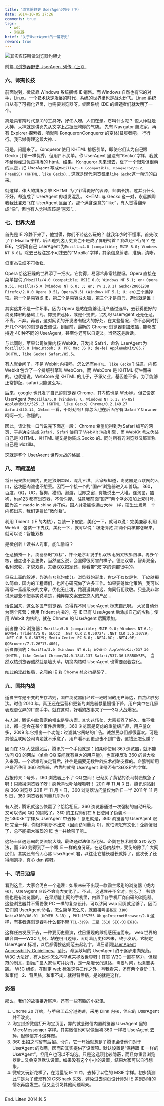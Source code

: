 ```yaml
---
title: '浏览器野史 UserAgent列传（下）'
date: 2014-10-05 17:26
comments: true
tags:
  - web
  - 浏览器
brief: '关于UserAgent的一篇野史'
reward: true
---
```


![其实应该叫做浏览器约架史](/assets/blogImg/browser-history2.jpg)

前篇[《浏览器野史 UserAgent 列传（上）》](/2014/09/26/history-of-browser-useragent/)

### 六、师夷长技

前面说到，微软靠 Windows 系统捆绑 IE 销售。而 Windows 自然也有它的对手，Linux。一个技术快速发展的时代，系统的世界里也是战火纷飞。Linux 系统自从有了可视化界面，也需要浏览器呀。桌面系统 KDE 的缔造者们就发明了一个。

<!--more-->

真是具有跨时代意义的工具呀，好伟大呀，人们在想，它叫什么呢？
但大神就是大神，大神就是讲究先从文字上占据压垮你的气势。
先有 Navigator 航海家，再有 Explorer 探索者，咱就叫 Konqueror(Conqueror 的变体)征服者吧。
行行行。我已懒得理这帮大神…

可是，问题来了。Konqueror 使用 KHTML 排版引擎，即使它们认为自己跟 Gecko 引擎一样优秀，但用户不买单。你 UserAgent 里没有“Gecko”字样，我就不给你经过优良排版的 html。
结果，Konqueror 思来想去，做了一个艰难但很萌的决定，把 UserAgent 写成`Mozilla/5.0 (compatible; Konqueror/3.2; FreeBSD) (KHTML, like Gecko)`…
这就是现代浏览器里`like Gecko`这一萌词的由来。

就这样，伟大的排版引擎 KHTML 为了获得更好的资源，师夷长技。这并没什么不好，却造成了 UserAgent 的越发混乱。
KHTML 与 Gecko 这一对，永远卿卿我我比翼双飞在 UserAgent 里面了。那个满含深意的“like”，有人觉得翻译成“像”，但也有人觉得应该是“喜欢”…

### 七、世界大战

首先是 IE 冷静下来了，他觉得，你们不带这么玩的？
就我年少时不懂事，首先改了个 Mozilla 字样，后面追究这历史我岂不是成了罪魁祸首？我改还不行吗？
在 IE6，它明确自己 UserAgent 为`Mozilla/4.0 (compatible; MSIE 8.0; Windows NT 6.0)`。除去已经注定不可抹去的“Mozilla”字样，其余信息简洁，准确，清晰。

但事态已经不可收拾。

Opera 给这狂躁的世界添了一把火。它觉得，易容术非常炫酷呀。Opera 直接在菜单提供了`Mozilla/4.0 (compatible; MSIE 6.0; Windows NT 5.1; en) Opera 9.51`，`Mozilla/5.0 (Windows NT 6.0; U; en; rv:1.8.1) Gecko/20061208 Firefox/2.0.0 Opera 9.51`，`Opera/9.51 (Windows NT 5.1; U; en)`三个选择项。第一个是易容成 IE，第二个是易容成火狐，第三个才是自己，选谁就是谁！

其实这并不是一件坏事。因为 Opera 是站在能够让用户通过选择，去获得更好的浏览体验的基础上的。你提供选择，或是不提供，混乱的 UserAgent 还是在这，不离，不弃。再者，这对网页的开发者有极大的好处，在某些情况，你不必同时打开几个不同的浏览器去调试。到目前，最新的 Chrome 浏览器更加炫酷，能够支持近 40 种不同的 UserAgent，甚至你还可以自定义。当然这是后话。

与此同时，苹果公司依靠内核 WebKit，开发出 Safari，命名 UserAgent 为`Mozilla/5.0 (Macintosh; U; PPC Mac OS X; de-de) AppleWebKit/85.7 (KHTML, like Gecko) Safari/85.5`。

有人就会问了，不是 Webkit 内核吗，怎么还有`KHTML, like Gecko`？注意，内核 Webkit 包含了一个排版引擎叫 WebCore，而 WebCore 是 KHTML 衍生而来的。也就是说，WebCore 是 KHTML 的儿子，子承父业，基因差不多。为了能够正常排版，safari 只能这么写。

后来，google 也开发了自己的浏览器 Chrome，其内核也是 Webkit，但它设定 UserAgent 为`Mozilla/5.0 (Windows; U; Windows NT 5.1; en-US) AppleWebKit/525.13 (KHTML, like Gecko) Chrome/0.2.149.27 Safari/525.13`。Safari 一看，不对劲啊！你怎么也在后面写有 Safari？Chrome 呵呵一笑，你懂的。

因此，请让我一口气说完下面这一段：
Chrome 希望能得到为 Safari 编写的网页，于是决定装成 Safari，Safari 使用了 WebKit 渲染引擎，而 WebKit 呢又伪装自己是 KHTML，KHTML 呢又是伪装成 Gecko 的。同时所有的浏览器又都宣称自己是 Mozilla。

这就是整个 UserAgent 世界大战的格局…

### 八、军阀混战

将目光聚焦到国内，更是狼烟四起，混乱不堪。大家都知道，浏览器是互联网的入口，这块肥肉谁也不想丢。因而一个接一个的“国产”浏览器进入斗兽场。
360，百度，QQ，UC，搜狗，猎豹，遨游，世界之窗…你能说出一大堆。连淘宝，酷狗，hao123 都有浏览器，不信你搜。
注意我前面“国产”两个字必须加上双引号，因为这个 made in china 并不纯。国人并没能像远古大神一样，硬生生发明一个内核出来，我们更擅长“微创新”。

利用 Trident（IE 的内核），包装一下皮肤，美化一下，就可以说：完美兼容
利用 Webkit，包装一下皮肤，美化一下，就可以说：极速浏览
把两个内核都包起来，就可以说：智能双核

是微创新！读书人的事，能叫偷吗？

在这插播一下，浏览器的“双核”，并不是你听说手机双核电脑双核那回事。再多个核，速度也不会更快，当然这么说，会显得很厉害的样子。德艺双馨，智勇双全，名利双收，才貌双绝，夫妻双双把家还，你看带“双”字的词都很牛的。

但我上面的叙述，的确有夸张的成分。浏览器的诞生，肯定不仅仅是包一下皮肤那么简单，国内的工程师们，也苦心研究做了许多工作。如果要说优化策略，我可以再写一篇超级长的文章。优化无止境，路漫漫其修远，向同行们致敬。只是我非常讨厌那些不把事实说清楚，纯粹靠文案去忽悠人的产品…

话说回来，这么多国产浏览器，总得靠不同 UserAgent 标志自己呀。
大家自动分为两个阵营：使用 Trident 内核的，在 IE 已有 UserAgent 后添加自己的名称；使用 Webkit 内核的，就在 Chrome 的 UserAgent 后面添加。

前者像 QQ 浏览器：`Mozilla/5.0 (compatible; MSIE 9.0; Windows NT 6.1; WOW64; Trident/5.0; SLCC2; .NET CLR 2.0.50727; .NET CLR 3.5.30729; .NET CLR 3.0.30729; Media Center PC 6.0; .NET4.0C; .NET4.0E; QQBrowser/7.7.26717.400)`。  
后者像猎豹：`Mozilla/5.0 (Windows NT 6.1; WOW64) AppleWebKit/537.36 (KHTML, like Gecko) Chrome/34.0.1847.137 Safari/537.36 LBBROWSER`。
当然双核浏览器诚然就是墙头草，切换内核时 UserAgent 也需要跟着变化。

如此的混战格局，这厢的 IE 和 Chome 想必也是醉了。

### 九、国共内战

适者生存是不变的生存法则，国产浏览器们经过一段时间的用户筛选，自然优胜劣汰。时值 2010 年，真正还在运营和更新的浏览器数量慢慢下降，用户集中在几家表现更优异的厂商手中。就在这时，好看的故事来了——3Q 大战爆发。

有人说，腾讯电脑管家的推出是导火索。其实这场仗，大家都忍了好久，推不推出，都一定会在某个事件后爆发。360 浏览器是奇虎的重量级产品，用户量众多，2009 年它推出一个功能：过滤其它网站的广告。诚然民众们都很喜欢。可是其他互联网公司肯定就不乐意了，用户看不到更点击不到广告，这钱还怎么赚？

因而在 3Q 大战爆发后，腾讯的一个手段就是：如果你使用 360 浏览器，就不能访问 QQ 的网站（单单 QQ 空间就有巨大的用户量），也直接反攻 360 的最大收入来源。一个艰难的决定背后，往往是需要无数种的技术战略支撑的。企鹅判断用户是否使用 360 浏览器，依靠的就是 UserAgent 里是否有“360SE”的字样。

战报传来：号外，360 浏览器上不了 QQ 空间！已经买了黄钻的杀马特贵族急了呀！只能换浏览器了呀！感覺侢乜卟哙噯嘞呀！
2011 年 11 月 3 日，腾讯网站封杀 360 浏览器
2011 年 11 月 4 日，360 浏览器访问量仅为昨日一半
2011 年 11 月 5 日，360 浏览器访问量几乎为 0

有人说，腾讯就这么快赢了？恰恰相反，360 浏览器通过一次强制的自动升级，又可以访问 QQ 的网站了。360 的工程师们在 5 日使用了伪装术——把“360SE”字样从 UserAgent 中去掉！
意思就是，360 浏览器的 UserAgent 跟 IE 完全一样，你根本判断不出来（因而访问量为 0）。就怕流氓有文化！企鹅傻眼了，总不能把大微软的 IE 也一并给禁了吧…

这场土匪遇恶霸的耍流氓大战，最终通过法律而化解。企鹅在技术侧拿 360 没办法，而 360 则得到了一个跟 IE 一样的身份证。在这场内战中，受伤的除了广大网民们，其实还有令人心疼 UserAgent 君，以往让它越长越长就算了，这次长了还得阉割掉，真心 dan 疼呀。

### 十、明日边缘

看到这里，大家会明白一个道理：如果未来不出现一款霸主级别的浏览器（或内核），UserAgent 应该不会有大变化了。
不过，这道理并不全对。别忘了，移动侧也是有浏览器的。
在早期能上网的手机里，内置了各手机厂商自研的浏览器。这些浏览器并不需要像 PC 一样的复杂设计，可以访问 wap 网页就足够了。因而它们的 UserAgent 命名，怎么简单怎么来，就直接叫`诺基亚 3100 Nokia3100/06.01 (UCWEB 3.3B) `，`PHILIPS755 ObigoInternetBrowser/2.0` 这样，有甚者连浏览器叫什么都不带 `TCL-3199`，`三星 E618 SEC-SGHE618`。

这样任由发展下去，一种要历史重演，往日重现的即视感压迫而来。
web 世界的联合国——W3C 组织，站在明日边缘，面对着历史和未来，终于发话，它制定 UserAgent 标准，以后都得按这规范去起名字。详细请阅[User Agent Accessibility Guidelines](http://www.w3.org/TR/UAAG/)。至此，命运坎坷的 UserAgent 终于逐步走向规范。W3C 大法好，有人说你怎么不早点来拯救世界呀！其实 W3C 一直在努力，但规范的制定，到推广至大家认可并执行，是一条漫长的道路，需要时间，也需要实践。
W3C 组织，在制定 web 标准这件工作之外，再我看来，还有两个身份：1、和事佬；2、背黑锅。和事不成，就得背黑锅。是的就是这样。

### 彩蛋

那么，我们的故事接近尾声。还有一些有趣的小彩蛋。

1. Chome 28 开始，与苹果正式分道扬镳，采用 Blink 内核，但它的 UserAgent 并不改变。
2. 淘宝封杀微信打开淘宝页面，靠的就是微信内置浏览器 UserAgent 里的 MicroMessenger 字样。其实微信也可以像当初 360 一样把 UserAgent 去掉，但微信并不这样做。
3. 360 出招之时留有后招。也许，它一开始就想到了腾讯会告他们对于 UserAgent 的欺瞒，因而它其实提供了设置项。默认设置是“保持跟 IE 一样的 UserAgent”，但用户也可以不勾选。只是这选项比较隐蔽，而且你重启浏览器后…又会变回默认设置。如果没有这个小小的设置，结果大家可以自行想象。
4. 微软又玩新花样了，在泄露版 IE 11 中，去掉了以往的 MSIE 字样。初步猜测此举是为了使现有的 CSS hack 失效，避免过去网页设计师对 IE 差别对待的情况再度发生。但又会引发其他问题啊亲。

---

End.
Litten 2014.10.5
